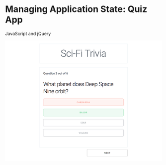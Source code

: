 # Managing Application State: Quiz App
JavaScript and jQuery

![Managing Application State: Quiz App](https://github.com/AkimaLunar/Managing-State-Quiz-App/raw/master/preview.png)
